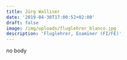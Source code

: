 ```yaml
---
title: Jürg Walliser
date: '2019-04-30T17:00:52+02:00'
draft: false
image: /img/uploads/fluglehrer_blanco.jpg
description: 'Fluglehrer, Examiner (FI/FE)'
---
```

no body
